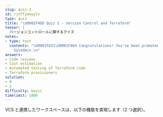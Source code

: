 ```yaml
---
slug: quiz-3
id: rjnffyomyylv
type: quiz
title: "\U0001F4DD Quiz 3 - Version Control and Terraform"
teaser: |
  バージョンコントロールに関するクイズ
notes:
- type: text
  contents: "\U0001F431‍\U0001F464 Congratulations! You've been promoted to Senior
    Sysadmin.\n"
answers:
- Code reviews
- Cost estimation
- Automated testing of Terraform code
- Terraform provisioners
solution:
- 0
- 2
difficulty: basic
timelimit: 1800
---
```

VCS と連携したワークスペースは、以下の機能を実現します（2 つ選択）。
